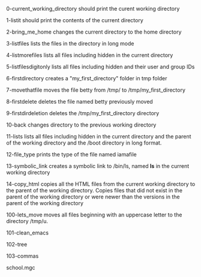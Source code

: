 0-current_working_directory should print the curent working directory

1-listit should print the contents of the current directory

2-bring_me_home changes the current directory to the home directory

3-listfiles lists the files in the directory in long mode

4-listmorefiles lists all files including hidden in the current directory

5-listfilesdigitonly lists all files including hidden and their user and group IDs

6-firstdirectory creates a "my_first_directory" folder in tmp folder

7-movethatfile moves the file betty from /tmp/ to /tmp/my_first_directory

8-firstdelete deletes the file named betty previously moved

9-firstdirdeletion deletes the /tmp/my_first_directory directory

10-back changes directory to the previous working directory

11-lists lists all files including hidden in the current directory and the parent of the working directory and the /boot directory in long format.

12-file_type prints the type of the file named iamafile

13-symbolic_link creates a symbolic link to /bin/ls, named __ls__ in the current working directory

14-copy_html copies all the HTML files from the current working directory to the parent of the working directory. Copies files that did not exist in the parent of the working directory or were newer than the versions in the parent of the working directory

100-lets_move moves all files beginning with an uppercase letter to the directory /tmp/u.

101-clean_emacs

102-tree

103-commas

school.mgc 